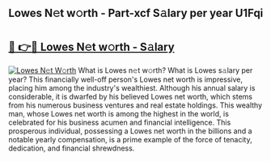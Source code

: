 ## Lowes N𝚎t w𝚘rth - Part-xcf S𝚊lary per year U1Fqi

# <h2><a href="http://gc1kwiw.nevu.top/?p=Lowes">🔗 👉🔴 Lowes N𝚎t w𝚘rth - S𝚊lary</a></h2>

[![Lowes N𝚎t W𝚘rth](https://i.imgur.com/Oavwk0R.jpeg)](http://gc1kwiw.nevu.top/?p=Lowes)
What is Lowes n𝚎t w𝚘rth? What is Lowes s𝚊lary per year?
This financially well-off person's Lowes net worth is impressive, placing him among the industry's wealthiest. Although his annual salary is considerable, it is dwarfed by his believed Lowes net worth, which stems from his numerous business ventures and real estate holdings. This wealthy man, whose Lowes net worth is among the highest in the world, is celebrated for his business acumen and financial intelligence. This prosperous individual, possessing a Lowes net worth in the billions and a notable yearly compensation, is a prime example of the force of tenacity, dedication, and financial shrewdness.
